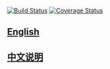 [![Build Status](https://travis-ci.org/funny/mysql.svg?branch=master)](https://travis-ci.org/funny/mysql)
[![Coverage Status](https://coveralls.io/repos/funny/mysql/badge.svg?branch=master&service=github)](https://coveralls.io/github/funny/mysql?branch=master)

[English](http://github.com/funny/mysql/blob/master/README_EN.md)
---------

[中文说明](http://github.com/funny/mysql/blob/master/README_CN.md)
---------